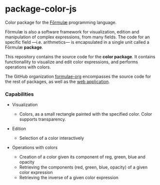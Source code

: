# package-color-js

Color package for the [Fōrmulæ](https://formulae.org) programming language.

Fōrmulæ is also a software framework for visualization, edition and manipulation of complex expressions, from many fields. The code for an specific field —i.e. arithmetics— is encapsulated in a single unit called a Fōrmulæ **package**.

This repository contains the source code for the **color package**. It contains functionallity to visualize and edit color expressions, and performs operations with colors.

The GitHub organization [formulae-org](https://github.com/formulae-org) encompasses the source code for the rest of packages, as well as the [web application](https://github.com/formulae-org/formulae-js).

<!--
Take a look at this [tutorial](https://formulae.org/?script=tutorials/Complex) to know the capabilities of the Fōrmulæ arithmetic package.
-->

### Capabilities ###

* Visualization
    * Colors, as a small rectangle painted with the specified color. Color supports transparency.

* Edition
   * Selection of a color interactively

* Operations with colors
    * Creation of a color given its component of reg, green, blue and opacity
    * Retrieving the components (red, green, blue, opacity) of a given color expression
    * Retrieving the inverse of a given color expression

